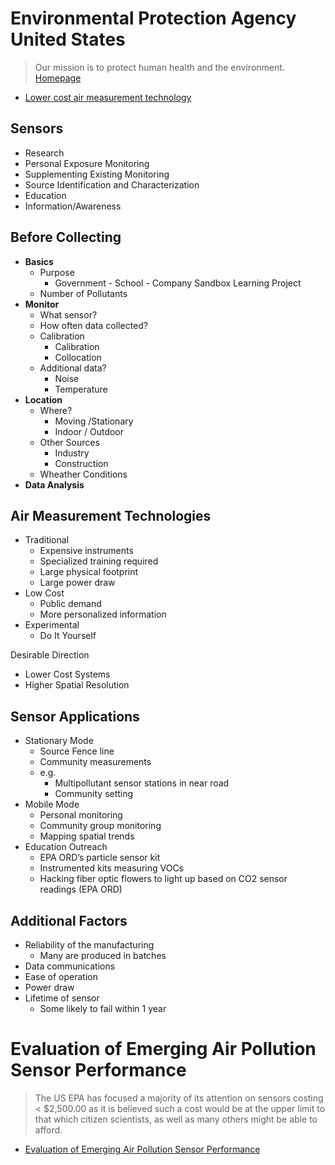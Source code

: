 # Environmental Protection Agency United States

> Our mission is to protect human health and the environment. [Homepage](https://www.epa.gov/)

- [Lower cost air measurement technology ](http://www.marama.org/images/stories/documents/16%20-%20Gayle%20Hagler,%20Lower%20Cost%20Air%20Measurement%20Technology.pdf)

## Sensors

- Research
- Personal Exposure Monitoring
- Supplementing Existing Monitoring
- Source Identification and Characterization
- Education
- Information/Awareness

## Before Collecting

- __Basics__
  - Purpose
    - Government - School - Company Sandbox Learning Project
  - Number of Pollutants
- __Monitor__
  - What sensor?
  - How often data collected?
  - Calibration
    - Calibration
    - Collocation
  - Additional data?
    - Noise
    - Temperature
- __Location__
  - Where?
    - Moving /Stationary
    - Indoor / Outdoor
  - Other Sources
    - Industry
    - Construction
  - Wheather Conditions
- __Data Analysis__

## Air Measurement Technologies

- Traditional
  - Expensive instruments
  - Specialized training required
  - Large physical footprint
  - Large power draw
- Low Cost
  - Public demand
  - More personalized information
- Experimental
  - Do It Yourself

Desirable Direction

- Lower Cost Systems
- Higher Spatial Resolution

## Sensor Applications

- Stationary Mode
  - Source Fence line
  - Community measurements
  - e.g.
    - Multipollutant sensor stations in near road 
    - Community setting
- Mobile Mode
  - Personal monitoring
  - Community group monitoring
  - Mapping spatial trends
- Education Outreach
  - EPA ORD’s particle sensor kit
  - Instrumented kits measuring VOCs
  - Hacking fiber optic flowers to light up based on CO2 sensor readings (EPA ORD)

## Additional Factors

- Reliability of the manufacturing 
   - Many are produced in batches
- Data communications
- Ease of operation
- Power draw
- Lifetime of sensor
  - Some likely to fail within 1 year

# Evaluation of Emerging Air Pollution Sensor Performance

> The US EPA has focused a majority of its attention on sensors costing < $2,500.00 as it is
believed such a cost would be at the upper limit to that which citizen scientists, as well as many others might be able to afford.

- [Evaluation of Emerging Air Pollution Sensor Performance](https://www.epa.gov/air-sensor-toolbox/evaluation-emerging-air-pollution-sensor-performance)
